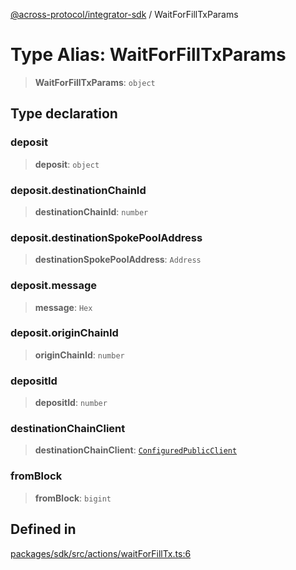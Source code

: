 [@across-protocol/integrator-sdk](../README.md) / WaitForFillTxParams

# Type Alias: WaitForFillTxParams

> **WaitForFillTxParams**: `object`

## Type declaration

### deposit

> **deposit**: `object`

### deposit.destinationChainId

> **destinationChainId**: `number`

### deposit.destinationSpokePoolAddress

> **destinationSpokePoolAddress**: `Address`

### deposit.message

> **message**: `Hex`

### deposit.originChainId

> **originChainId**: `number`

### depositId

> **depositId**: `number`

### destinationChainClient

> **destinationChainClient**: [`ConfiguredPublicClient`](ConfiguredPublicClient.md)

### fromBlock

> **fromBlock**: `bigint`

## Defined in

[packages/sdk/src/actions/waitForFillTx.ts:6](https://github.com/across-protocol/toolkit/blob/0408e9d38e7f5e4687131c33ea4b58d12a946b0d/packages/sdk/src/actions/waitForFillTx.ts#L6)
